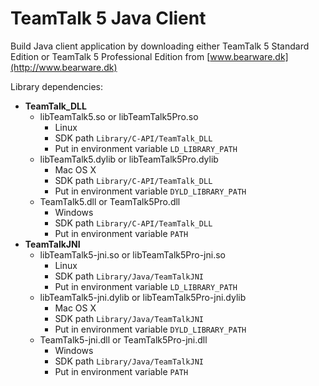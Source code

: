 # TeamTalk 5 Java Client

Build Java client application by downloading either TeamTalk 5
Standard Edition or TeamTalk 5 Professional Edition from
[www.bearware.dk](http://www.bearware.dk)

Library dependencies:

* **TeamTalk_DLL**
  * libTeamTalk5.so or libTeamTalk5Pro.so
    * Linux
    * SDK path `Library/C-API/TeamTalk_DLL`
    * Put in environment variable `LD_LIBRARY_PATH`
  * libTeamTalk5.dylib or libTeamTalk5Pro.dylib
    * Mac OS X
    * SDK path `Library/C-API/TeamTalk_DLL`
    * Put in environment variable `DYLD_LIBRARY_PATH`
  * TeamTalk5.dll or TeamTalk5Pro.dll
    * Windows
    * SDK path `Library/C-API/TeamTalk_DLL`
    * Put in environment variable `PATH`
* **TeamTalkJNI**
  * libTeamTalk5-jni.so or libTeamTalk5Pro-jni.so
    * Linux
    * SDK path `Library/Java/TeamTalkJNI`
    * Put in environment variable `LD_LIBRARY_PATH`
  * libTeamTalk5-jni.dylib or libTeamTalk5Pro-jni.dylib
    * Mac OS X
    * SDK path `Library/Java/TeamTalkJNI`
    * Put in environment variable `DYLD_LIBRARY_PATH`
  * TeamTalk5-jni.dll or TeamTalk5Pro-jni.dll
    * Windows
    * SDK path `Library/Java/TeamTalkJNI`
    * Put in environment variable `PATH`
